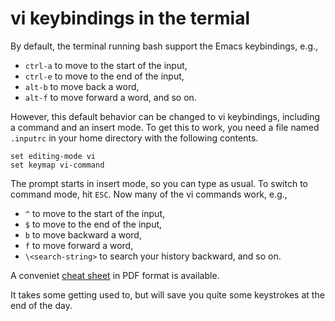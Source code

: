 # vi keybindings in the termial

By default, the terminal running bash support the Emacs keybindings, e.g.,
  * `ctrl-a` to move to the start of the input,
  * `ctrl-e` to move to the end of the input,
  * `alt-b` to move back a word,
  * `alt-f` to move forward a word, and so on.

However, this default behavior can be changed to vi keybindings, including
a command and an insert mode.  To get this to work, you need a file
named `.inputrc` in your home directory with the following contents.
```
set editing-mode vi
set keymap vi-command
```

The prompt starts in insert mode, so you can type as usual.  To switch to
command mode, hit `ESC`. Now many of the vi commands work, e.g.,
  * `^` to move to the start of the input,
  * `$` to move to the end of the input,
  * `b` to move backward a word,
  * `f` to move forward a word,
  * `\<search-string>` to search your history backward, and so on.

A conveniet [cheat sheet](http://www.catonmat.net/download/bash-vi-editing-mode-cheat-sheet.pdf) in PDF format is available.

It takes some getting used to, but will save you quite some keystrokes
at the end of the day.
